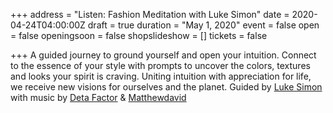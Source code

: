 +++
address = "Listen: Fashion Meditation with Luke Simon"
date = 2020-04-24T04:00:00Z
draft = true
duration = "May 1, 2020"
event = false
open = false
openingsoon = false
shopslideshow = []
tickets = false

+++
A guided journey to ground yourself and open your intuition. Connect to the essence of your style with prompts to uncover the colors, textures and looks your spirit is craving. Uniting intuition with appreciation for life, we receive new visions for ourselves and the planet. Guided by [Luke Simon](lukesimonmystic.com "Luke Simon") with music by [Deta Factor](https://www.instagram.com/jxpoll/ "Deta Factor") & [Matthewdavid](https://www.instagram.com/matthewdavidmcq/ "Matthewdavid")